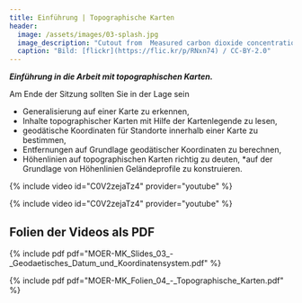 ```yaml
---
title: Einführung | Topographische Karten
header:
  image: /assets/images/03-splash.jpg
  image_description: "Cutout from  Measured carbon dioxide concentrations in Vancouver"
  caption: "Bild: [flickr](https://flic.kr/p/RNxn74) / CC-BY-2.0"
---
```


***Einführung in die Arbeit mit topographischen Karten.***
<!--more-->

Am Ende der Sitzung sollten Sie in der Lage sein

  * Generalisierung auf einer Karte zu erkennen,
  * Inhalte topographischer Karten mit Hilfe der Kartenlegende zu lesen,
  * geodätische Koordinaten für Standorte innerhalb einer Karte zu bestimmen,
  * Entfernungen auf Grundlage geodätischer Koordinaten zu berechnen,
  * Höhenlinien auf topographischen Karten richtig zu deuten,
  *auf der Grundlage von Höhenlinien Geländeprofile zu konstruieren.

{% include video id="C0V2zejaTz4" provider="youtube" %}

{% include video id="C0V2zejaTz4" provider="youtube" %}

## Folien der Videos als PDF
{% include pdf pdf="MOER-MK_Slides_03_-_Geodaetisches_Datum_und_Koordinatensystem.pdf" %}

{% include pdf pdf="MOER-MK_Folien_04_-_Topographische_Karten.pdf" %}